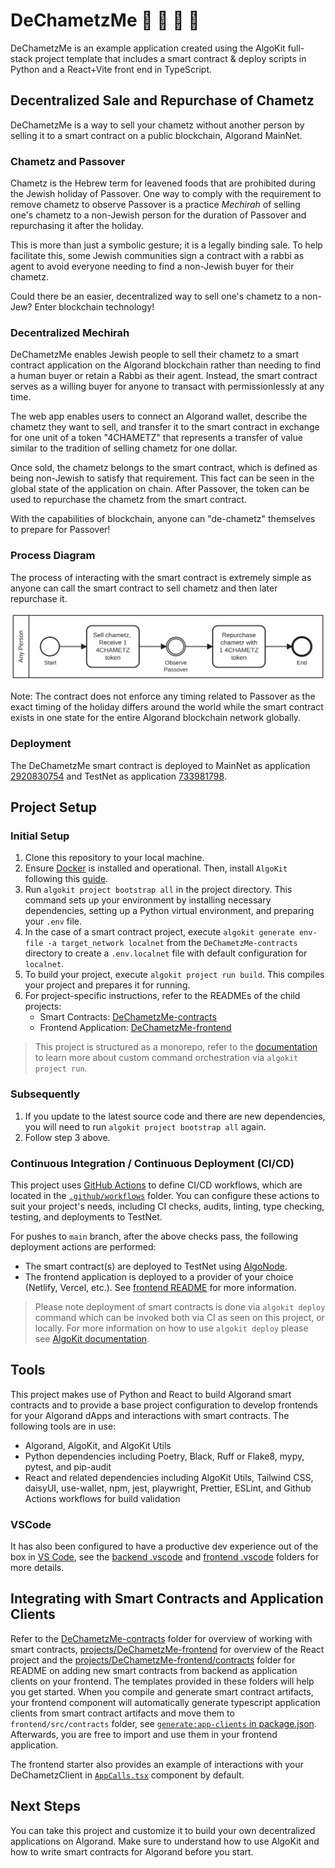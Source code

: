# DeChametzMe 🍞 🔂 💸 🤝

DeChametzMe is an example application created using the AlgoKit full-stack project template that includes a smart contract & deploy scripts in Python and a React+Vite front end in TypeScript.

## Decentralized Sale and Repurchase of Chametz

DeChametzMe is a way to sell your chametz without another person by selling it to a smart contract on a public blockchain, Algorand MainNet.

### Chametz and Passover

Chametz is the Hebrew term for leavened foods that are prohibited during the Jewish holiday of Passover. One way to comply with the requirement to remove chametz to observe Passover is a practice _Mechirah_ of selling one's chametz to a non-Jewish person for the duration of Passover and repurchasing it after the holiday.

This is more than just a symbolic gesture; it is a legally binding sale. To help facilitate this, some Jewish communities sign a contract with a rabbi as agent to avoid everyone needing to find a non-Jewish buyer for their chametz.

Could there be an easier, decentralized way to sell one's chametz to a non-Jew? Enter blockchain technology!

### Decentralized Mechirah

DeChametzMe enables Jewish people to sell their chametz to a smart contract application on the Algorand blockchain rather than needing to find a human buyer or retain a Rabbi as their agent. Instead, the smart contract serves as a willing buyer for anyone to transact with permissionlessly at any time.

The web app enables users to connect an Algorand wallet, describe the chametz they want to sell, and transfer it to the smart contract in exchange for one unit of a token "4CHAMETZ" that represents a transfer of value similar to the tradition of selling chametz for one dollar.

Once sold, the chametz belongs to the smart contract, which is defined as being non-Jewish to satisfy that requirement. This fact can be seen in the global state of the application on chain. After Passover, the token can be used to repurchase the chametz from the smart contract.

With the capabilities of blockchain, anyone can "de-chametz" themselves to prepare for Passover!

### Process Diagram

The process of interacting with the smart contract is extremely simple as anyone can call the smart contract to sell chametz and then later repurchase it.

<img src="./bpmn-diagram.svg">

Note: The contract does not enforce any timing related to Passover as the exact timing of the holiday differs around the world while the smart contract exists in one state for the entire Algorand blockchain network globally.

### Deployment

The DeChametzMe smart contract is deployed to MainNet as application [2920830754](https://lora.algokit.io/testnet/application/2920830754/) and TestNet as application [733981798](https://lora.algokit.io/testnet/application/733981798/).

## Project Setup

### Initial Setup

1. Clone this repository to your local machine.
2. Ensure [Docker](https://www.docker.com/) is installed and operational. Then, install `AlgoKit` following this [guide](https://github.com/algorandfoundation/algokit-cli#install).
3. Run `algokit project bootstrap all` in the project directory. This command sets up your environment by installing necessary dependencies, setting up a Python virtual environment, and preparing your `.env` file.
4. In the case of a smart contract project, execute `algokit generate env-file -a target_network localnet` from the `DeChametzMe-contracts` directory to create a `.env.localnet` file with default configuration for `localnet`.
5. To build your project, execute `algokit project run build`. This compiles your project and prepares it for running.
6. For project-specific instructions, refer to the READMEs of the child projects:
   - Smart Contracts: [DeChametzMe-contracts](projects/DeChametzMe-contracts/README.md)
   - Frontend Application: [DeChametzMe-frontend](projects/DeChametzMe-frontend/README.md)

> This project is structured as a monorepo, refer to the [documentation](https://github.com/algorandfoundation/algokit-cli/blob/main/docs/features/project/run.md) to learn more about custom command orchestration via `algokit project run`.

### Subsequently

1. If you update to the latest source code and there are new dependencies, you will need to run `algokit project bootstrap all` again.
2. Follow step 3 above.

### Continuous Integration / Continuous Deployment (CI/CD)

This project uses [GitHub Actions](https://docs.github.com/en/actions/learn-github-actions/understanding-github-actions) to define CI/CD workflows, which are located in the [`.github/workflows`](./.github/workflows) folder. You can configure these actions to suit your project's needs, including CI checks, audits, linting, type checking, testing, and deployments to TestNet.

For pushes to `main` branch, after the above checks pass, the following deployment actions are performed:

- The smart contract(s) are deployed to TestNet using [AlgoNode](https://algonode.io).
- The frontend application is deployed to a provider of your choice (Netlify, Vercel, etc.). See [frontend README](frontend/README.md) for more information.

> Please note deployment of smart contracts is done via `algokit deploy` command which can be invoked both via CI as seen on this project, or locally. For more information on how to use `algokit deploy` please see [AlgoKit documentation](https://github.com/algorandfoundation/algokit-cli/blob/main/docs/features/deploy.md).

## Tools

This project makes use of Python and React to build Algorand smart contracts and to provide a base project configuration to develop frontends for your Algorand dApps and interactions with smart contracts. The following tools are in use:

- Algorand, AlgoKit, and AlgoKit Utils
- Python dependencies including Poetry, Black, Ruff or Flake8, mypy, pytest, and pip-audit
- React and related dependencies including AlgoKit Utils, Tailwind CSS, daisyUI, use-wallet, npm, jest, playwright, Prettier, ESLint, and Github Actions workflows for build validation

### VSCode

It has also been configured to have a productive dev experience out of the box in [VS Code](https://code.visualstudio.com/), see the [backend .vscode](./backend/.vscode) and [frontend .vscode](./frontend/.vscode) folders for more details.

## Integrating with Smart Contracts and Application Clients

Refer to the [DeChametzMe-contracts](projects/DeChametzMe-contracts/README.md) folder for overview of working with smart contracts, [projects/DeChametzMe-frontend](projects/DeChametzMe-frontend/README.md) for overview of the React project and the [projects/DeChametzMe-frontend/contracts](projects/DeChametzMe-frontend/src/contracts/README.md) folder for README on adding new smart contracts from backend as application clients on your frontend. The templates provided in these folders will help you get started.
When you compile and generate smart contract artifacts, your frontend component will automatically generate typescript application clients from smart contract artifacts and move them to `frontend/src/contracts` folder, see [`generate:app-clients` in package.json](projects/DeChametzMe-frontend/package.json). Afterwards, you are free to import and use them in your frontend application.

The frontend starter also provides an example of interactions with your DeChametzClient in [`AppCalls.tsx`](projects/DeChametzMe-frontend/src/components/AppCalls.tsx) component by default.

## Next Steps

You can take this project and customize it to build your own decentralized applications on Algorand. Make sure to understand how to use AlgoKit and how to write smart contracts for Algorand before you start.
